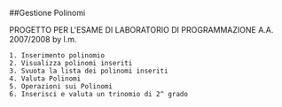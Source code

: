 ##Gestione Polinomi

PROGETTO PER L'ESAME DI LABORATORIO DI PROGRAMMAZIONE A.A. 2007/2008
by l.m.

```
1. Inserimento polinomio
2. Visualizza polinomi inseriti
3. Svuota la lista dei polinomi inseriti
4. Valuta Polinomi
5. Operazioni sui Polinomi
6. Inserisci e valuta un trinomio di 2^ grado
```

